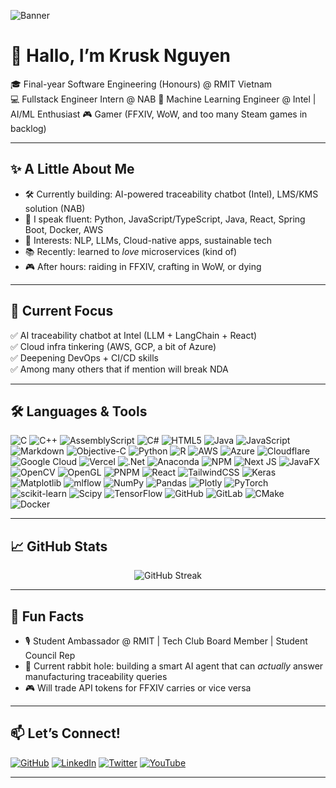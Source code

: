 ![Banner](https://i.imgur.com/hDsjgBo.png)

# 👋 Hallo, I’m Krusk Nguyen

🎓 Final-year Software Engineering (Honours) @ RMIT Vietnam  
💻 Fullstack Engineer Intern @ NAB 
🤖 Machine Learning Engineer @ Intel | AI/ML Enthusiast 
🎮 Gamer (FFXIV, WoW, and too many Steam games in backlog)  

---

## ✨ A Little About Me

- 🛠️ Currently building: AI-powered traceability chatbot (Intel), LMS/KMS solution (NAB)  
- 💬 I speak fluent: Python, JavaScript/TypeScript, Java, React, Spring Boot, Docker, AWS  
- 🧠 Interests: NLP, LLMs, Cloud-native apps, sustainable tech
- 📚 Recently: learned to *love* microservices (kind of)  
- 🎮 After hours: raiding in FFXIV, crafting in WoW, or dying  

---

## 🚀 Current Focus

✅ AI traceability chatbot at Intel (LLM + LangChain + React)  
✅ Cloud infra tinkering (AWS, GCP, a bit of Azure)  
✅ Deepening DevOps + CI/CD skills  
✅ Among many others that if mention will break NDA

---

## 🛠️ Languages & Tools
![C](https://img.shields.io/badge/c-%2300599C.svg?style=for-the-badge&logo=c&logoColor=white) ![C++](https://img.shields.io/badge/c++-%2300599C.svg?style=for-the-badge&logo=c%2B%2B&logoColor=white) ![AssemblyScript](https://img.shields.io/badge/assembly%20script-%23000000.svg?style=for-the-badge&logo=assemblyscript&logoColor=white) ![C#](https://img.shields.io/badge/c%23-%23239120.svg?style=for-the-badge&logo=csharp&logoColor=white) ![HTML5](https://img.shields.io/badge/html5-%23E34F26.svg?style=for-the-badge&logo=html5&logoColor=white) ![Java](https://img.shields.io/badge/java-%23ED8B00.svg?style=for-the-badge&logo=openjdk&logoColor=white) ![JavaScript](https://img.shields.io/badge/javascript-%23323330.svg?style=for-the-badge&logo=javascript&logoColor=%23F7DF1E) ![Markdown](https://img.shields.io/badge/markdown-%23000000.svg?style=for-the-badge&logo=markdown&logoColor=white) ![Objective-C](https://img.shields.io/badge/OBJECTIVE--C-%233A95E3.svg?style=for-the-badge&logo=apple&logoColor=white) ![Python](https://img.shields.io/badge/python-3670A0?style=for-the-badge&logo=python&logoColor=ffdd54) ![R](https://img.shields.io/badge/r-%23276DC3.svg?style=for-the-badge&logo=r&logoColor=white) ![AWS](https://img.shields.io/badge/AWS-%23FF9900.svg?style=for-the-badge&logo=amazon-aws&logoColor=white) ![Azure](https://img.shields.io/badge/azure-%230072C6.svg?style=for-the-badge&logo=microsoftazure&logoColor=white) ![Cloudflare](https://img.shields.io/badge/Cloudflare-F38020?style=for-the-badge&logo=Cloudflare&logoColor=white) ![Google Cloud](https://img.shields.io/badge/GoogleCloud-%234285F4.svg?style=for-the-badge&logo=google-cloud&logoColor=white) ![Vercel](https://img.shields.io/badge/vercel-%23000000.svg?style=for-the-badge&logo=vercel&logoColor=white) ![.Net](https://img.shields.io/badge/.NET-5C2D91?style=for-the-badge&logo=.net&logoColor=white) ![Anaconda](https://img.shields.io/badge/Anaconda-%2344A833.svg?style=for-the-badge&logo=anaconda&logoColor=white) ![NPM](https://img.shields.io/badge/NPM-%23CB3837.svg?style=for-the-badge&logo=npm&logoColor=white) ![Next JS](https://img.shields.io/badge/Next-black?style=for-the-badge&logo=next.js&logoColor=white) ![JavaFX](https://img.shields.io/badge/javafx-%23FF0000.svg?style=for-the-badge&logo=javafx&logoColor=white) ![OpenCV](https://img.shields.io/badge/opencv-%23white.svg?style=for-the-badge&logo=opencv&logoColor=white) ![OpenGL](https://img.shields.io/badge/OpenGL-%23FFFFFF.svg?style=for-the-badge&logo=opengl) ![PNPM](https://img.shields.io/badge/pnpm-%234a4a4a.svg?style=for-the-badge&logo=pnpm&logoColor=f69220) ![React](https://img.shields.io/badge/react-%2320232a.svg?style=for-the-badge&logo=react&logoColor=%2361DAFB) ![TailwindCSS](https://img.shields.io/badge/tailwindcss-%2338B2AC.svg?style=for-the-badge&logo=tailwind-css&logoColor=white) ![Keras](https://img.shields.io/badge/Keras-%23D00000.svg?style=for-the-badge&logo=Keras&logoColor=white) ![Matplotlib](https://img.shields.io/badge/Matplotlib-%23ffffff.svg?style=for-the-badge&logo=Matplotlib&logoColor=black) ![mlflow](https://img.shields.io/badge/mlflow-%23d9ead3.svg?style=for-the-badge&logo=numpy&logoColor=blue) ![NumPy](https://img.shields.io/badge/numpy-%23013243.svg?style=for-the-badge&logo=numpy&logoColor=white) ![Pandas](https://img.shields.io/badge/pandas-%23150458.svg?style=for-the-badge&logo=pandas&logoColor=white) ![Plotly](https://img.shields.io/badge/Plotly-%233F4F75.svg?style=for-the-badge&logo=plotly&logoColor=white) ![PyTorch](https://img.shields.io/badge/PyTorch-%23EE4C2C.svg?style=for-the-badge&logo=PyTorch&logoColor=white) ![scikit-learn](https://img.shields.io/badge/scikit--learn-%23F7931E.svg?style=for-the-badge&logo=scikit-learn&logoColor=white) ![Scipy](https://img.shields.io/badge/SciPy-%230C55A5.svg?style=for-the-badge&logo=scipy&logoColor=%white) ![TensorFlow](https://img.shields.io/badge/TensorFlow-%23FF6F00.svg?style=for-the-badge&logo=TensorFlow&logoColor=white) ![GitHub](https://img.shields.io/badge/github-%23121011.svg?style=for-the-badge&logo=github&logoColor=white) ![GitLab](https://img.shields.io/badge/gitlab-%23181717.svg?style=for-the-badge&logo=gitlab&logoColor=white) ![CMake](https://img.shields.io/badge/CMake-%23008FBA.svg?style=for-the-badge&logo=cmake&logoColor=white) ![Docker](https://img.shields.io/badge/docker-%230db7ed.svg?style=for-the-badge&logo=docker&logoColor=white)

---

## 📈 GitHub Stats

<p align="center">
    <img src="https://github-readme-streak-stats.herokuapp.com/?user=railroad-wrecker&theme=tokyonight&locale=en" alt="GitHub Streak" />
</p>

---

## 🎯 Fun Facts

- 🎙️ Student Ambassador @ RMIT | Tech Club Board Member | Student Council Rep  
- 🐇 Current rabbit hole: building a smart AI agent that can *actually* answer manufacturing traceability queries  
- 🎮 Will trade API tokens for FFXIV carries or vice versa 

---

## 📫 Let’s Connect!

[![GitHub](https://img.shields.io/badge/github-%2324292e.svg?style=for-the-badge&logo=github&logoColor=white)](https://github.com/Railroad-Wrecker)
[![LinkedIn](https://img.shields.io/badge/linkedin-%231E77B5.svg?style=for-the-badge&logo=linkedin&logoColor=white)](https://linkedin.com/in/luongkrusk)
[![Twitter](https://img.shields.io/badge/twitter-%2300acee.svg?style=for-the-badge&logo=twitter&logoColor=white)](https://twitter.com/Krusk)
[![YouTube](https://img.shields.io/badge/youtube-%23EE4831.svg?style=for-the-badge&logo=youtube&logoColor=white)](https://www.youtube.com/user/Krusk)

---
